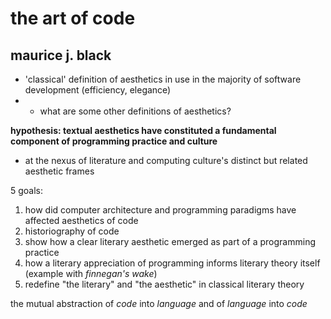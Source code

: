 # the art of code
## maurice j. black

- 'classical' definition of aesthetics in use in the majority of software development (efficiency, elegance)
- - what are some other definitions of aesthetics?

**hypothesis: textual aesthetics have constituted a fundamental component of programming practice and culture**

- at the nexus of literature and computing culture's distinct but related aesthetic frames

5 goals:
1. how did computer architecture and programming paradigms have affected aesthetics of code
2. historiography of code
3. show how a clear literary aesthetic emerged as part of a programming practice
4. how a literary appreciation of programming informs literary theory itself (example with *finnegan's wake*)
5. redefine "the literary" and "the aesthetic" in classical literary theory

the mutual abstraction of *code* into *language* and of *language* into *code*
